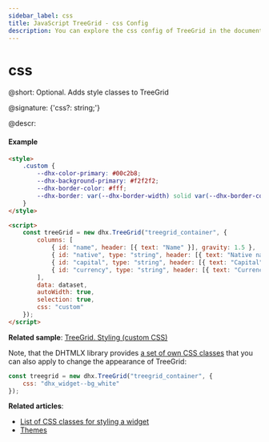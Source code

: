 ```yaml
---
sidebar_label: css
title: JavaScript TreeGrid - css Config 
description: You can explore the css config of TreeGrid in the documentation of the DHTMLX JavaScript UI library. Browse developer guides and API reference, try out code examples and live demos, and download a free 30-day evaluation version of DHTMLX Suite 7.
---
```


# css

@short: Optional. Adds style classes to TreeGrid

@signature: {'css?: string;'}

@descr:
#### Example

~~~html
<style>
    .custom {
        --dhx-color-primary: #00c2b8;
        --dhx-background-primary: #f2f2f2;
        --dhx-border-color: #fff;
        --dhx-border: var(--dhx-border-width) solid var(--dhx-border-color);
    }
</style>

<script>
	const treeGrid = new dhx.TreeGrid("treegrid_container", {
    	columns: [
    	    { id: "name", header: [{ text: "Name" }], gravity: 1.5 },
    	    { id: "native", type: "string", header: [{ text: "Native name" }] },
    	    { id: "capital", type: "string", header: [{ text: "Capital" }] },
    	    { id: "currency", type: "string", header: [{ text: "Currency" }] }
    	],
    	data: dataset,
    	autoWidth: true,
    	selection: true,
    	css: "custom"
	});
</script>
~~~

**Related sample**: [TreeGrid. Styling (custom CSS)](https://snippet.dhtmlx.com/cpvir0od)

Note, that the DHTMLX library provides [a set of own CSS classes](helpers/base_elements.md#list-of-css-classes-for-styling-a-widget) that you can also apply to change the appearance of TreeGrid:

~~~js
const treegrid = new dhx.TreeGrid("treegrid_container", {
    css: "dhx_widget--bg_white"
});
~~~

**Related articles**: 
- [List of CSS classes for styling a widget](helpers/base_elements.md#list-of-css-classes-for-styling-a-widget)
- [Themes](themes.md)
